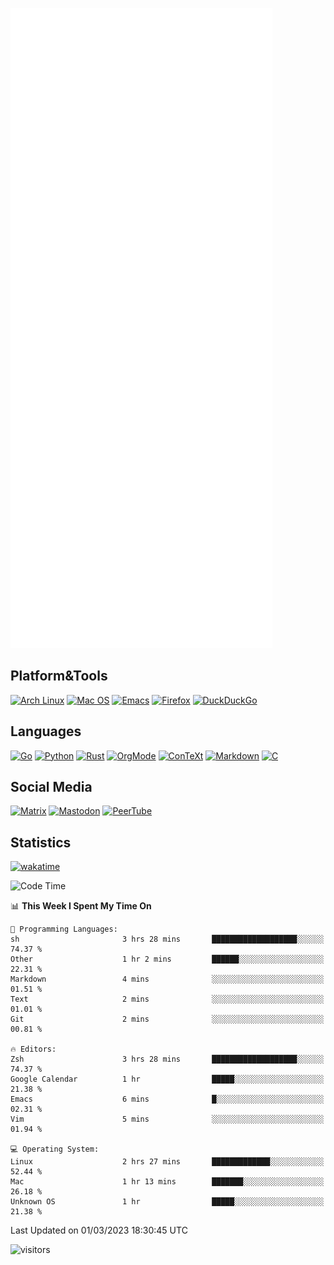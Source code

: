![Metrics](https://github.com/SteamedFish/SteamedFish/blob/master/github-metrics.svg)

## Platform&Tools

[![Arch Linux](https://img.shields.io/badge/ArchLinux-1793D1?logo=arch-linux&logoColor=fff&style=flat-square)](https://archlinux.org/)
[![Mac OS](https://img.shields.io/badge/MacOS-000000?style=flat-square&logo=macos&logoColor=F0F0F0)](https://www.apple.com/macos/)
[![Emacs](https://img.shields.io/badge/Emacs-%237F5AB6.svg?&style=flat-square&logo=gnu-emacs&logoColor=white)](https://www.gnu.org/software/emacs/)
[![Firefox](https://img.shields.io/badge/Firefox-FF7139?style=flat-square&logo=Firefox-Browser&logoColor=white)](https://firefox.com/)
[![DuckDuckGo](https://img.shields.io/badge/DuckDuckGo-DE5833?style=flat-square&logo=DuckDuckGo&logoColor=white)](https://duckduckgo.com/)

## Languages

[![Go](https://img.shields.io/badge/Golang-%2300ADD8.svg?style=flat-square&logo=go&logoColor=white)](https://golang.org/)
[![Python](https://img.shields.io/badge/Python-3670A0?style=flat-square&logo=python&logoColor=ffdd54)](https://www.python.org/)
[![Rust](https://img.shields.io/badge/Rust-%23000000.svg?style=flat-square&logo=rust&logoColor=white)](https://www.rust-lang.org/)
[![OrgMode](https://img.shields.io/badge/OrgMode-%23000000.svg?style=flat-square&logo=org&logoColor=white)](https://orgmode.org/)
[![ConTeXt](https://img.shields.io/badge/ConTeXt-%23008080.svg?style=flat-square&logo=latex&logoColor=white)](https://contextgarden.net/)
[![Markdown](https://img.shields.io/badge/MarkDown-%23000000.svg?style=flat-square&logo=markdown&logoColor=white)](https://daringfireball.net/projects/markdown/)
[![C](https://img.shields.io/badge/C-%2300599C.svg?style=flat-square&logo=c&logoColor=white)](https://www.iso.org/standard/74528.html)

## Social Media
<!--[![Telegram](https://img.shields.io/badge/SteamedFish-2CA5E0?style=social&logo=telegram&logoColor=white)](https://t.me/SteamedFish)-->

[![Matrix](https://img.shields.io/badge/SteamedFish-2CA5E0?style=social&logo=matrix&logoColor=black)](https://matrix.to/#/@i:steamedfish.org)
[![Mastodon](https://img.shields.io/mastodon/follow/109596467238113271?domain=https%3A%2F%2Fmastodon.steamedfish.org%2F&style=social)](https://steamedfish.org/@SteamedFish)
[![PeerTube](https://img.shields.io/badge/PeerTube-23000000.svg?logo=peertube&style=social)](https://peertube.steamedfish.org/)

## Statistics
[![wakatime](https://wakatime.com/badge/user/168280d6-fcf2-4b4f-ad3a-dc4612f35b38.svg)](https://wakatime.com/@168280d6-fcf2-4b4f-ad3a-dc4612f35b38)

<!--START_SECTION:waka-->
![Code Time](http://img.shields.io/badge/Code%20Time-2%2C320%20hrs%2010%20mins-blue)

📊 **This Week I Spent My Time On** 

```text
💬 Programming Languages: 
sh                       3 hrs 28 mins       ███████████████████░░░░░░   74.37 % 
Other                    1 hr 2 mins         ██████░░░░░░░░░░░░░░░░░░░   22.31 % 
Markdown                 4 mins              ░░░░░░░░░░░░░░░░░░░░░░░░░   01.51 % 
Text                     2 mins              ░░░░░░░░░░░░░░░░░░░░░░░░░   01.01 % 
Git                      2 mins              ░░░░░░░░░░░░░░░░░░░░░░░░░   00.81 % 

🔥 Editors: 
Zsh                      3 hrs 28 mins       ███████████████████░░░░░░   74.37 % 
Google Calendar          1 hr                █████░░░░░░░░░░░░░░░░░░░░   21.38 % 
Emacs                    6 mins              █░░░░░░░░░░░░░░░░░░░░░░░░   02.31 % 
Vim                      5 mins              ░░░░░░░░░░░░░░░░░░░░░░░░░   01.94 % 

💻 Operating System: 
Linux                    2 hrs 27 mins       █████████████░░░░░░░░░░░░   52.44 % 
Mac                      1 hr 13 mins        ███████░░░░░░░░░░░░░░░░░░   26.18 % 
Unknown OS               1 hr                █████░░░░░░░░░░░░░░░░░░░░   21.38 % 
```


 Last Updated on 01/03/2023 18:30:45 UTC
<!--END_SECTION:waka-->

![visitors](https://visitor-badge.laobi.icu/badge?page_id=SteamedFish.SteamedFish)
